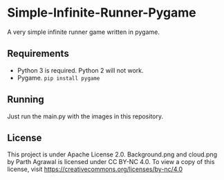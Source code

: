 # Simple-Infinite-Runner-Pygame
A very simple infinite runner game written in pygame.

## Requirements
- Python 3 is required. Python 2 will not work.
- Pygame. ``` pip install pygame ```

## Running
 Just run the main.py with the images in this repository.
 
## License 
This project is under Apache License 2.0.
Background.png and cloud.png by Parth Agrawal is licensed under CC BY-NC 4.0. To view a copy of this license, visit https://creativecommons.org/licenses/by-nc/4.0


